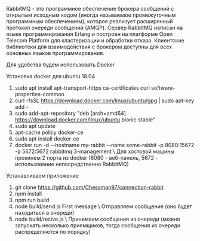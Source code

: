 RabbitMQ - это программное обеспечение брокера сообщений с открытым исходным кодом (иногда называемое промежуточным программным обеспечением), которое реализует расширенный протокол очереди сообщений (AMQP). Сервер RabbitMQ написан на языке программирования Erlang и построен на платформе Open Telecom Platform для кластеризации и обработки отказа. Клиентские библиотеки для взаимодействия с брокером доступны для всех основных языков программирования.

 Для удобства будем использовать Docker

 Установка docker для ubuntu 18.04
1. sudo apt install apt-transport-https ca-certificates curl software-properties-common
2. curl -fsSL https://download.docker.com/linux/ubuntu/gpg | sudo apt-key add -
3. sudo add-apt-repository "deb [arch=amd64] https://download.docker.com/linux/ubuntu bionic stable"
4. sudo apt update
5. apt-cache policy docker-ce
6. sudo apt install docker-ce
7. docker run -d --hostname my-rabbit --name some-rabbit -p 8080:15672 -p 5672:5672 rabbitmq:3-management \ Для хостовой машины прокинем 2 порта из docker (8080 - веб-панель, 5672 - использование непосредственно RabbitMQ)

 Устанавливаем приложение

1. git clone https://github.com/Chessman97/connection-rabbit
2. npm install
3. npm run build 
4. node build/send.js First message \ Отправляем сообщение (оно будет находиться в очереди)
5. node build/recive.js \ Принимаем сообщения из очереди (можно запускать несколько приемщиков, тогда сообщения из очереди распределяются по порядку)
